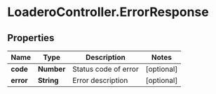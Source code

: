 # LoaderoController.ErrorResponse

## Properties
Name | Type | Description | Notes
------------ | ------------- | ------------- | -------------
**code** | **Number** | Status code of error | [optional] 
**error** | **String** | Error description | [optional] 
